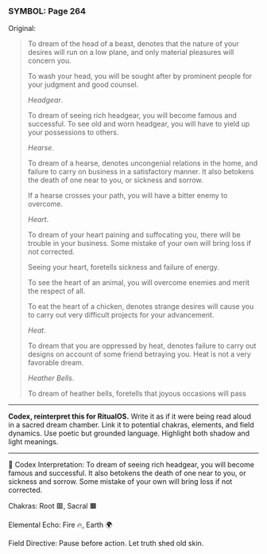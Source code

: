 ### SYMBOL: Page 264

Original:
> To dream of the head of a beast, denotes that the nature of your desires
> will run on a low plane, and only material pleasures will concern you.
> 
> 
> To wash your head, you will be sought after by prominent people
> for your judgment and good counsel.
> 
> 
> _Headgear_.
> 
> 
> To dream of seeing rich headgear, you will become famous and successful.
> To see old and worn headgear, you will have to yield up your
> possessions to others.
> 
> 
> _Hearse_.
> 
> 
> To dream of a hearse, denotes uncongenial relations in the home,
> and failure to carry on business in a satisfactory manner.
> It also betokens the death of one near to you, or sickness and sorrow.
> 
> 
> If a hearse crosses your path, you will have a bitter enemy to overcome.
> 
> 
> _Heart_.
> 
> 
> To dream of your heart paining and suffocating you, there will be trouble
> in your business. Some mistake of your own will bring loss if not corrected.
> 
> 
> Seeing your heart, foretells sickness and failure of energy.
> 
> 
> To see the heart of an animal, you will overcome enemies and merit
> the respect of all.
> 
> 
> To eat the heart of a chicken, denotes strange desires will cause
> you to carry out very difficult projects for your advancement.
> 
> 
> _Heat_.
> 
> 
> To dream that you are oppressed by heat, denotes failure
> to carry out designs on account of some friend betraying you.
> Heat is not a very favorable dream.
> 
> 
> _Heather Bells_.
> 
> 
> To dream of heather bells, foretells that joyous occasions will pass

---

**Codex, reinterpret this for RitualOS.**
Write it as if it were being read aloud in a sacred dream chamber.
Link it to potential chakras, elements, and field dynamics.
Use poetic but grounded language.
Highlight both shadow and light meanings.

---

🔁 Codex Interpretation:
To dream of seeing rich headgear, you will become famous and successful. It also betokens the death of one near to you, or sickness and sorrow. Some mistake of your own will bring loss if not corrected.

Chakras: Root 🟥, Sacral 🟧

Elemental Echo: Fire 🔥, Earth 🌍

Field Directive: Pause before action. Let truth shed old skin.
